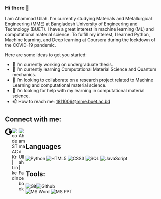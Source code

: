 ### Hi there 👋

I am Ahammad Ullah. I'm currently studying Materials and Metallurgical Engineering (MME) at Bangladesh University of Engineering and Technology (BUET). I have a great interest in machine learning (ML) and computational material science. To fulfill my interest, I learned Python, Machine learning, and Deep learning at Coursera during the lockdown of the COVID-19 pandemic. 

Here are some ideas to get you started:

- 🔭 I’m currently working on undergraduate thesis.
- 🌱 I’m currently learning Computational Material Science and Quantum mechanics.
- 👯 I’m looking to collaborate on a research project related to Machine Learning and computational material science.
- 🤔 I’m looking for help with my learning in computational material science.
- 📫 How to reach me: 1811006@mme.buet.ac.bd

## Connect with me:

[<img align="left" alt="bappykhan48954" width="22px" src="https://raw.githubusercontent.com/iconic/open-iconic/master/svg/globe.svg" />][website]
 [<img align="left" alt="codeSTACKr | LinkedIn" width="22px" src="https://cdn.jsdelivr.net/npm/simple-icons@v3/icons/linkedin.svg" />][linkedin] 
[<img align="left" alt="Ahammad Ullah | Facebook" width="22px" src="https://cdn.jsdelivr.net/npm/simple-icons@v3/icons/facebook.svg" />][facebook]

<br /> 

[website]: https://bappykhan48954.github.io/
[linkedin]: https://www.linkedin.com/in/ahammad-ullah-bappy-5b9769181/
[facebook]: https://www.facebook.com/bappykhan954/

## Languages

![Python](https://img.shields.io/badge/-Python-000000?style=flat&logo=python)
![HTML5](https://img.shields.io/badge/-HTML5-000000?style=flat&logo=html5)
![CSS3](https://img.shields.io/badge/-CSS-000000?style=flat&logo=css3)
![SQL](https://img.shields.io/badge/-SQL-000000?style=flat&logo=mysql)
![JavaScript](https://img.shields.io/badge/-JavaScript-000000?style=flat&logo=javascript)

## Tools:

![Git](https://img.shields.io/badge/-Git-000000?style=flat&logo=git)![Github](https://img.shields.io/badge/-Github-000000?style=flat&logo=github) <br />
![MS Word](https://img.shields.io/badge/-MS%20Word-000000?style=flat&logo=microsoft%20word)
![MS PPT](https://img.shields.io/badge/-MS%20Powerpoint-000000?style=flat&logo=microsoft%20powerpoint)
